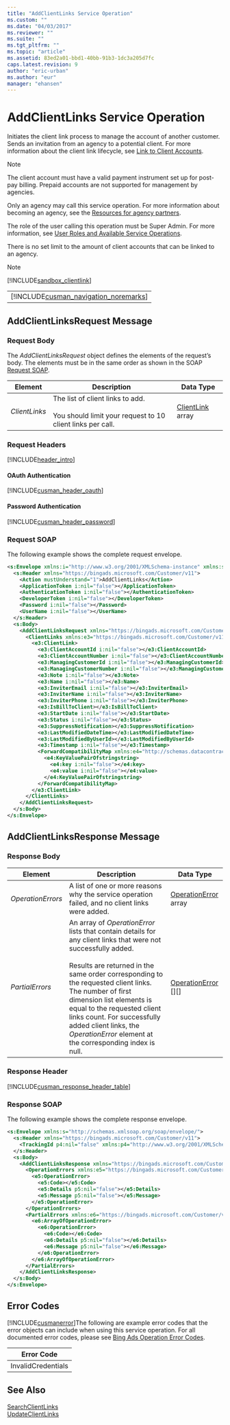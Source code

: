 ```yaml
---
title: "AddClientLinks Service Operation"
ms.custom: ""
ms.date: "04/03/2017"
ms.reviewer: ""
ms.suite: ""
ms.tgt_pltfrm: ""
ms.topic: "article"
ms.assetid: 83ed2a01-bbd1-40bb-91b3-1dc3a205d7fc
caps.latest.revision: 9
author: "eric-urban"
ms.author: "eur"
manager: "ehansen"
---
```

# AddClientLinks Service Operation
Initiates the client link process to manage the account of another customer. Sends an invitation from an agency to a potential client.  For more information about the client link lifecycle, see [Link to Client Accounts](http://go.microsoft.com/fwlink/?LinkId=691023).

> [!NOTE]
> The client account must have a valid payment instrument set up for post-pay billing. Prepaid accounts are not supported for management by agencies.

Only an agency may call this service operation. For more information about becoming an agency, see the [Resources for agency partners](https://advertise.bingads.microsoft.com/en-us/resources/bing-partner-program/agency-resources).

The role of the user calling this operation must be Super Admin. For more information, see [User Roles and Available Service Operations](http://go.microsoft.com/fwlink/?LinkId=691022).

There is no set limit to the amount of client accounts that can be linked to an agency.

> [!NOTE]
>[!INCLUDE[sandbox_clientlink](../customer-api/includes/sandbox-clientlink.md)]

||
|-|
|[!INCLUDE[cusman_navigation_noremarks](../customer-api/includes/cusman-navigation-noremarks.md)]|

## <a name="request"></a>AddClientLinksRequest Message

### Request Body
The *AddClientLinksRequest* object defines the elements of the request’s body. The elements must be in the same order as shown in the SOAP [Request SOAP](#request_soap).

|Element|Description|Data Type|
|-----------|---------------|-------------|
|*ClientLinks*|The list of client links to add.<br /><br />You should limit your request to 10 client links per call.|[ClientLink](../customer-api/clientlink-data-object.md) array|

### Request Headers
[!INCLUDE[header_intro](../customer-api/includes/header-intro.md)]
#### OAuth Authentication
[!INCLUDE[cusman_header_oauth](../customer-api/includes/cusman-header-oauth.md)]
#### Password Authentication
[!INCLUDE[cusman_header_password](../customer-api/includes/cusman-header-password.md)]
### <a name="request_soap"></a>Request SOAP
The following example shows the complete request envelope.

```xml
<s:Envelope xmlns:i="http://www.w3.org/2001/XMLSchema-instance" xmlns:s="http://schemas.xmlsoap.org/soap/envelope/">
  <s:Header xmlns="https://bingads.microsoft.com/Customer/v11">
    <Action mustUnderstand="1">AddClientLinks</Action>
    <ApplicationToken i:nil="false"></ApplicationToken>
    <AuthenticationToken i:nil="false"></AuthenticationToken>
    <DeveloperToken i:nil="false"></DeveloperToken>
    <Password i:nil="false"></Password>
    <UserName i:nil="false"></UserName>
  </s:Header>
  <s:Body>
    <AddClientLinksRequest xmlns="https://bingads.microsoft.com/Customer/v11">
      <ClientLinks xmlns:e3="https://bingads.microsoft.com/Customer/v11/Entities" i:nil="false">
        <e3:ClientLink>
          <e3:ClientAccountId i:nil="false"></e3:ClientAccountId>
          <e3:ClientAccountNumber i:nil="false"></e3:ClientAccountNumber>
          <e3:ManagingCustomerId i:nil="false"></e3:ManagingCustomerId>
          <e3:ManagingCustomerNumber i:nil="false"></e3:ManagingCustomerNumber>
          <e3:Note i:nil="false"></e3:Note>
          <e3:Name i:nil="false"></e3:Name>
          <e3:InviterEmail i:nil="false"></e3:InviterEmail>
          <e3:InviterName i:nil="false"></e3:InviterName>
          <e3:InviterPhone i:nil="false"></e3:InviterPhone>
          <e3:IsBillToClient></e3:IsBillToClient>
          <e3:StartDate i:nil="false"></e3:StartDate>
          <e3:Status i:nil="false"></e3:Status>
          <e3:SuppressNotification></e3:SuppressNotification>
          <e3:LastModifiedDateTime></e3:LastModifiedDateTime>
          <e3:LastModifiedByUserId></e3:LastModifiedByUserId>
          <e3:Timestamp i:nil="false"></e3:Timestamp>
          <ForwardCompatibilityMap xmlns:e4="http://schemas.datacontract.org/2004/07/System.Collections.Generic" i:nil="false">
            <e4:KeyValuePairOfstringstring>
              <e4:key i:nil="false"></e4:key>
              <e4:value i:nil="false"></e4:value>
            </e4:KeyValuePairOfstringstring>
          </ForwardCompatibilityMap>
        </e3:ClientLink>
      </ClientLinks>
    </AddClientLinksRequest>
  </s:Body>
</s:Envelope>
```

## <a name="response"></a>AddClientLinksResponse Message

### <a name="Body_Elements"></a>Response Body

|Element|Description|Data Type|
|-----------|---------------|-------------|
|*OperationErrors*|A list of one or more reasons why the service operation failed, and no client links were added.|[OperationError](../customer-api/operationerror-data-object.md) array|
|*PartialErrors*|An array of *OperationError* lists that contain details for any client links that were not successfully added.<br /><br />Results are returned in the same order corresponding to the requested client links. The number of first dimension list elements is equal to the requested client links count. For successfully added client links, the *OperationError* element at the corresponding index is null.|[OperationError](../customer-api/operationerror-data-object.md) [][]|

### <a name="Header_Elements"></a>Response Header
[!INCLUDE[cusman_response_header_table](../customer-api/includes/cusman-response-header-table.md)]
### Response SOAP
The following example shows the complete response envelope.

```xml
<s:Envelope xmlns:s="http://schemas.xmlsoap.org/soap/envelope/">
  <s:Header xmlns="https://bingads.microsoft.com/Customer/v11">
    <TrackingId p4:nil="false" xmlns:p4="http://www.w3.org/2001/XMLSchema-instance"></TrackingId>
  </s:Header>
  <s:Body>
    <AddClientLinksResponse xmlns="https://bingads.microsoft.com/Customer/v11">
      <OperationErrors xmlns:e5="https://bingads.microsoft.com/Customer/v11/Exception" p5:nil="false" xmlns:p5="http://www.w3.org/2001/XMLSchema-instance">
        <e5:OperationError>
          <e5:Code></e5:Code>
          <e5:Details p5:nil="false"></e5:Details>
          <e5:Message p5:nil="false"></e5:Message>
        </e5:OperationError>
      </OperationErrors>
      <PartialErrors xmlns:e6="https://bingads.microsoft.com/Customer/v11/Exception" p5:nil="false" xmlns:p5="http://www.w3.org/2001/XMLSchema-instance">
        <e6:ArrayOfOperationError>
          <e6:OperationError>
            <e6:Code></e6:Code>
            <e6:Details p5:nil="false"></e6:Details>
            <e6:Message p5:nil="false"></e6:Message>
          </e6:OperationError>
        </e6:ArrayOfOperationError>
      </PartialErrors>
    </AddClientLinksResponse>
  </s:Body>
</s:Envelope>
```

## <a name="errors"></a>Error Codes
[!INCLUDE[cusmanerror](../customer-api/includes/cusmanerror.md)]The following are example  error codes that the error objects can include when using this service operation. For all documented error codes, please see [Bing Ads Operation Error Codes](http://go.microsoft.com/fwlink/?LinkId=511884).

|Error Code|
|--------------|
|InvalidCredentials|

## See Also
[SearchClientLinks](../customer-api/searchclientlinks-service-operation.md)  
[UpdateClientLinks](../customer-api/updateclientlinks-service-operation.md)  

